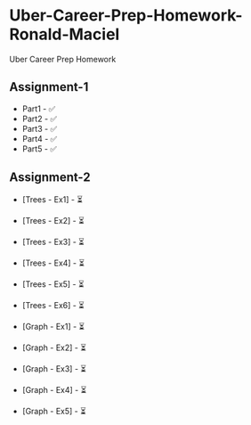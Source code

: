 # Uber-Career-Prep-Homework-Ronald-Maciel
Uber Career Prep Homework

## Assignment-1
  * Part1 - ✅
  * Part2 - ✅
  * Part3 - ✅
  * Part4 - ✅
  * Part5 - ✅

## Assignment-2
  * [Trees - Ex1] - ⏳
  * [Trees - Ex2] - ⏳
  * [Trees - Ex3] - ⏳
  * [Trees - Ex4] - ⏳
  * [Trees - Ex5] - ⏳
  * [Trees - Ex6] - ⏳

  * [Graph - Ex1] - ⏳
  * [Graph - Ex2] - ⏳
  * [Graph - Ex3] - ⏳
  * [Graph - Ex4] - ⏳
  * [Graph - Ex5] - ⏳
